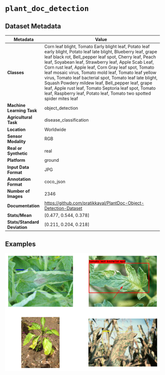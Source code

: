 
# `plant_doc_detection`

## Dataset Metadata

| Metadata | Value |
| --- | --- |
| **Classes** | Corn leaf blight, Tomato Early blight leaf, Potato leaf early blight, Potato leaf late blight, Blueberry leaf, grape leaf black rot, Bell_pepper leaf spot, Cherry leaf, Peach leaf, Soyabean leaf, Strawberry leaf, Apple Scab Leaf, Corn rust leaf, Apple leaf, Corn Gray leaf spot, Tomato leaf mosaic virus, Tomato mold leaf, Tomato leaf yellow virus, Tomato leaf bacterial spot, Tomato leaf late blight, Squash Powdery mildew leaf, Bell_pepper leaf, grape leaf, Apple rust leaf, Tomato Septoria leaf spot, Tomato leaf, Raspberry leaf, Potato leaf, Tomato two spotted spider mites leaf |
| **Machine Learning Task** | object_detection |
| **Agricultural Task** | disease_classification |
| **Location** | Worldwide |
| **Sensor Modality** | RGB |
| **Real or Synthetic** | real |
| **Platform** | ground |
| **Input Data Format** | JPG |
| **Annotation Format** | coco_json |
| **Number of Images** | 2346 |
| **Documentation** | https://github.com/pratikkayal/PlantDoc-Object-Detection-Dataset |
| **Stats/Mean** | [0.477, 0.544, 0.378] |
| **Stats/Standard Deviation** | [0.211, 0.204, 0.218] |


## Examples

![Example Images for plant_doc_detection](https://github.com/Project-AgML/AgML/blob/main/docs/sample_images/plant_doc_detection_examples.png)